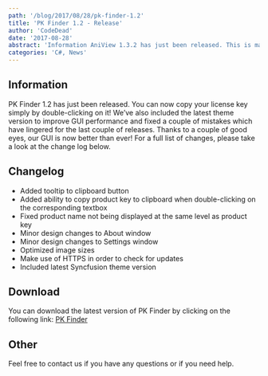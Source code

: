 ```yaml
---
path: '/blog/2017/08/28/pk-finder-1.2'
title: 'PK Finder 1.2 - Release'
author: 'CodeDead'
date: '2017-08-28'
abstract: 'Information AniView 1.3.2 has just been released. This is mainly a maintenance release. No new features have been added. Instead, we have improved upon already existing ones and updated the pause image to make it more apparant. We will admit that the pin image...'
categories: 'C#, News'
---
```


## Information

PK Finder 1.2 has just been released. You can now copy your license key simply by double-clicking on it! We’ve also included the latest theme version to improve GUI performance and fixed a couple of mistakes which have lingered for the last couple of releases. Thanks to a couple of good eyes, our GUI is now better than ever! For a full list of changes, please take a look at the change log below.

## Changelog

- Added tooltip to clipboard button
- Added ability to copy product key to clipboard when double-clicking on the corresponding textbox
- Fixed product name not being displayed at the same level as product key
- Minor design changes to About window
- Minor design changes to Settings window
- Optimized image sizes
- Make use of HTTPS in order to check for updates
- Included latest Syncfusion theme version

## Download

You can download the latest version of PK Finder by clicking on the following link:
<a href="/software/pk-finder">PK Finder</a>

## Other

Feel free to contact us if you have any questions or if you need help.
